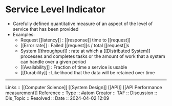 # Service Level Indicator

- Carefully defined quantitative measure of an aspect of the level of service that has been provided
- Examples:
	- Request [[latency]] : [[response]] time to [[request]]
	- [[Error rate]] : Failed [[request]]s / total [[request]]s
	- System [[throughput]] : rate at which a [[Distributed System]] processes and completes tasks or the amount of work that a system can handle over a given period
	- [[Availability]] : Fraction of time a service is usable
	- [[Durability]] : Likelihood that the data will be retained over time

---
Links :: [[Computer Science]] [[System Design]] [[API]] [[API Performance measurement]]
Reference ::
Type :: #atom
Creator ::
TAF ::
Discussion ::
Dis_Topic :: 
Resolved ::
Date :: 2024-04-02 12:09
